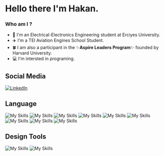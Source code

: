 # Hello there I'm Hakan.

### Who am I ?
- 📖 I'm an Electrical-Electronics Engineering student at Erciyes University.
- ✈️ I'm a TEI Aviation Engines School Student.
- 🍀 I am also a participant in the ✨**Aspire Leaders Program**✨ founded by Harvard University.
- 💻 I'm intersted in programing.


<h2 align="left">Social Media</h2>

[![LinkedIn](https://img.shields.io/badge/linkedin-%230077B5.svg?style=for-the-badge&logo=linkedin&logoColor=white)](https://www.linkedin.com/in/hakanmurattokgoz)

<h2 align="left">Language</h2>

![My Skills](https://skillicons.dev/icons?i=py) ![My Skills](https://skillicons.dev/icons?i=c) ![My Skills](https://skillicons.dev/icons?i=cs) ![My Skills](https://skillicons.dev/icons?i=cpp) ![My Skills](https://skillicons.dev/icons?i=arduino) ![My Skills](https://skillicons.dev/icons?i=html) ![My Skills](https://skillicons.dev/icons?i=matlab) ![My Skills](https://skillicons.dev/icons?i=pytorch) ![My Skills](https://skillicons.dev/icons?i=tensorflow)

<h2 align="left">Design Tools</h2>

![My Skills](https://skillicons.dev/icons?i=ps) ![My Skills](https://skillicons.dev/icons?i=pr)

